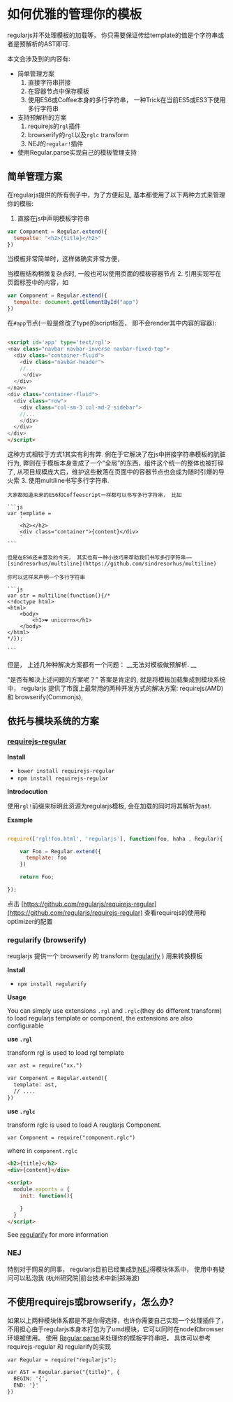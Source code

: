 # 如何优雅的管理你的模板

regularjs并不处理模板的加载等， 你只需要保证传给template的值是个字符串或者是预解析的AST即可. 

本文会涉及到的内容有:

- 简单管理方案
    1. 直接字符串拼接
    2. 在容器节点中保存模板
    3. 使用ES6或Coffee本身的多行字符串， 一种Trick在当前ES5或ES3下使用多行字符串
- 支持预解析的方案
    1. requirejs的`rgl`插件
    2. browserify的`rgl`以及`rglc` transform
    3. NEJ的`regular!`插件
- 使用Regular.parse实现自己的模板管理支持


## 简单管理方案


在regularjs提供的所有例子中，为了方便起见, 基本都使用了以下两种方式来管理你的模板:

1. 直接在js中声明模板字符串
  
  ```js
  var Component = Regular.extend({
    tempalte: "<h2>{title}</h2>"
  })
  ```

  当模板非常简单时，这样做确实非常方便，

  当模板结构稍微复杂点时, 一般也可以使用页面的模板容器节点
2. 引用实现写在页面标签中的内容，如 

  ```javascript
  var Component = Regular.extend({
    tempalte: document.getElementById("app")
  })

  ```

  在`#app`节点(一般是修改了type的script标签， 即不会render其中内容的容器):

  ```html

  <script id='app' type='text/rgl'>
  <nav class="navbar navbar-inverse navbar-fixed-top">
    <div class="container-fluid">
      <div class="navbar-header">
      //...
       </div>
    </div>
  </nav>
  <div class="container-fluid">
    <div class="row">
      <div class="col-sm-3 col-md-2 sidebar">
      //...
      </div>
    </div>
  </div>
  </script>
  ```
  这种方式相较于方式1其实有利有弊. 例在于它解决了在js中拼接字符串模板的肮脏行为, 弊则在于模板本身变成了一个“全局”的东西，组件这个统一的整体也被打碎了, 从项目规模庞大后，维护这些散落在页面中的容器节点也会成为随时引爆的导火索
3. 使用multiline书写多行字符串. 
    
    大家都知道未来的ES6和Coffeescript一样都可以书写多行字符串， 比如

    ```js
    var template = 
        `
        <h2></h2>
        <div class="container">{content}</div>
        `
    ```

    但是在ES6还未普及的今天， 其实也有一种小技巧来帮助我们书写多行字符串——[sindresorhus/multiline](https://github.com/sindresorhus/multiline)

    你可以这样来声明一个多行字符串 

    ```js
    var str = multiline(function(){/*
    <!doctype html>
    <html>
        <body>
            <h1>❤ unicorns</h1>
        </body>
    </html>
    */});
    
    ```


但是， 上述几种种解决方案都有一个问题： __无法对模板做预解析. __

“是否有解决上述问题的方案呢？” 答案是肯定的, 就是将模板加载集成到模块系统中， regularjs 提供了市面上最常用的两种开发方式的解决方案: requirejs(AMD) 和 browserify(Commonjs), 

## 依托与模块系统的方案

### [requirejs-regular](https://github.com/regularjs/requrejs-regular)

__Install__

- `bower install requirejs-regular`
- `npm install requirejs-regular`


__Introdocution__


使用`rgl!`前缀来标明此资源为regularjs模板, 会在加载的同时将其解析为ast.




__Example__

```js

require(['rgl!foo.html', 'regularjs'], function(foo, haha , Regular){

    var Foo = Regular.extend({
      template: foo
    })

    return Foo;

});
```


点击 [https://github.com/regularjs/requirejs-regular](https://github.com/regularjs/requirejs-regular) 查看requirejs的使用和optimizer的配置




### regularify (browserify)


reuglarjs 提供一个 browserify 的 transform ([regularify](https://github.com/regularjs/regularify) ) 用来转换模板


__Install__

- `npm install regularify`


__Usage__

You can simply use extensions `.rgl` and `.rglc`(they do different transform) to load regularjs template or component, the extensions are also configurable



__use `.rgl`__

transform rgl is used to load rgl template

```html
var ast = require("xx.")

var Component = Regular.extend({
  template: ast,
  // ....
})

```


__use `.rglc`__

transform rglc is used to load A reuglarjs Component.

```html
var Component = require("component.rglc")
```

where in `component.rglc`

```html
<h2>{title}</h2>
<div>{content}</div>

<script>
  module.exports = {
    init: function(){

    }
  }
</script>

```

See [regularify](https://github.com/regularjs/regularify) for more information



### NEJ
特别对于网易的同事， regularjs目前已经集成到[NEJ](http://nej.netease.com)得模块体系中， 使用中有疑问可以私泡我 (杭州研究院|前台技术中新|郑海波)




## 不使用requirejs或browserify，怎么办? 

如果以上两种模块体系都是不是你得选择，也许你需要自己实现一个处理插件了， 不用担心由于regularjs本身本打包为了umd模块，它可以同时在node和browser环境被使用。
使用 [Regular.parse](?api-zhparse)来处理你的模板字符串吧， 具体可以参考requirejs-regular 和 regularify的实现

```html
var Regular = require("regularjs");

var AST = Regular.parse("{title}", {
  BEGIN: '{',
  END: '}'
})

```